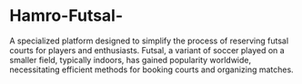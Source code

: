 # Hamro-Futsal-
A specialized platform designed to simplify the process of reserving futsal courts for players and enthusiasts. Futsal, a variant of soccer played on a smaller field, typically indoors, has gained popularity worldwide, necessitating efficient methods for booking courts and organizing matches.
